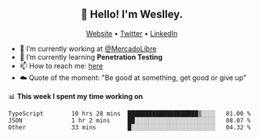 <h2 align="center">👋 Hello! I'm Weslley.</h2>
<p align="center">
  <a href="http://weslleyneri.com.br">Website</a> •
  <a href="https://twitter.com/Weslley_Neri">Twitter</a> •
  <a href="https://www.linkedin.com/in/weslley-neri-3658908b">LinkedIn</a>
</p>


- 🔭 I’m currently working at [@MercadoLibre](https://github.com/mercadolibre)
- 🌱 I’m currently learning **Penetration Testing**
- 📫 How to reach me: [here](mailto:weslley39@gmail.com)
- ☁️ Quote of the moment: "Be good at something, get good or give up"

📊 **This week I spent my time working on**
<!--START_SECTION:waka-->

```text
TypeScript        10 hrs 28 mins  ████████████████████▒░░░░   81.00 %
JSON              1 hr 2 mins     ██░░░░░░░░░░░░░░░░░░░░░░░   08.07 %
Other             33 mins         █░░░░░░░░░░░░░░░░░░░░░░░░   04.32 %
```

<!--END_SECTION:waka-->

<!-- Inspired by https://github.com/gruselhaus/gruselhaus -->